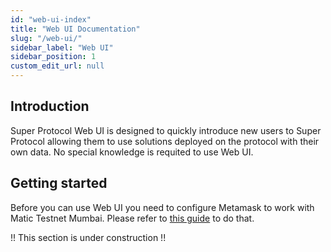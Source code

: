 ```yaml
---
id: "web-ui-index"
title: "Web UI Documentation"
slug: "/web-ui/"
sidebar_label: "Web UI"
sidebar_position: 1
custom_edit_url: null
---
```


## Introduction

Super Protocol Web UI is designed to quickly introduce new users to Super Protocol allowing them to use solutions deployed on the protocol with their own data. No special knowledge is requited to use Web UI.

## Getting started

Before you can use Web UI you need to configure Metamask to work with Matic Testnet Mumbai. Please refer to [this guide](./metamask/) to do that.

!! This section is under construction !!